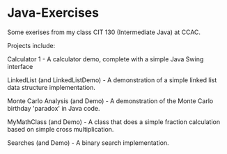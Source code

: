 # Java-Exercises

Some exerises from my class CIT 130 (Intermediate Java) at CCAC.

Projects include:

Calculator 1 - A calculator demo, complete with a simple Java Swing interface

LinkedList (and LinkedListDemo) - A demonstration of a simple linked list data structure implementation.

Monte Carlo Analysis (and Demo) - A demonstration of the Monte Carlo birthday 'paradox' in Java code.

MyMathClass (and Demo) - A class that does a simple fraction calculation based on simple cross multiplication.

Searches (and Demo) - A binary search implementation.
